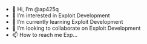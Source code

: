 - 👋 Hi, I’m @ap425q
- 👀 I’m interested in Exploit Development
- 🌱 I’m currently learning Exploit Development
- 💞️ I’m looking to collaborate on Exploit Development
- 📫 How to reach me Exp...

<!---
ap425q/ap425q is a ✨ special ✨ repository because its `README.md` (this file) appears on your GitHub profile.
You can click the Preview link to take a look at your changes.
--->
